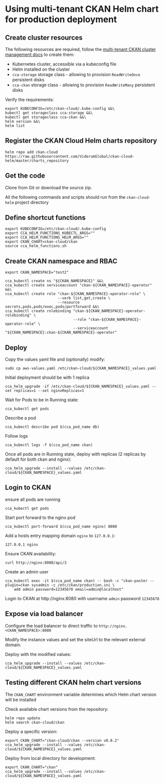 # Using multi-tenant CKAN Helm chart for production deployment

## Create cluster resources

The following resources are required, follow the [multi-tenant CKAN cluster management docs](https://github.com/ViderumGlobal/ckan-cloud-cluster/blob/master/README.md) to create them:

* Kubernetes cluster, accessible via a kubeconfig file
* Helm installed on the cluster
* `cca-storage` storage class - allowing to provision `ReadWriteOnce` persistent disks
* `cca-ckan` storage class - allowing to provision `ReadWriteMany` persistent disks

Verify the requirements:

```
export KUBECONFIG=/etc/ckan-cloud/.kube-config &&\
kubectl get storageclass cca-storage &&\
kubectl get storageclass cca-ckan &&\
helm version &&\
helm list
```

## Register the CKAN Cloud Helm charts repository

```
helm repo add ckan-cloud https://raw.githubusercontent.com/ViderumGlobal/ckan-cloud-helm/master/charts_repository
```

## Get the code

Clone from Git or download the source zip.

All the following commands and scripts should run from the `ckan-cloud-helm` project directory

## Define shortcut functions

```
export KUBECONFIG=/etc/ckan-cloud/.kube-config
export CCA_HELM_FUNCTIONS_KUBECTL_ARGS=""
export CCA_HELM_FUNCTIONS_HELM_ARGS=""
export CKAN_CHART=ckan-cloud/ckan
source cca_helm_functions.sh
```

## Create CKAN namespace and RBAC

```
export CKAN_NAMESPACE="test2"

cca_kubectl create ns "${CKAN_NAMESPACE}" &&\
cca_kubectl create serviceaccount "ckan-${CKAN_NAMESPACE}-operator" &&\
cca_kubectl create role "ckan-${CKAN_NAMESPACE}-operator-role" \
                        --verb list,get,create \
                        --resource secrets,pods,pods/exec,pods/portforward &&\
cca_kubectl create rolebinding "ckan-${CKAN_NAMESPACE}-operator-rolebinding" \
                               --role "ckan-${CKAN_NAMESPACE}-operator-role" \
                               --serviceaccount "${CKAN_NAMESPACE}:ckan-${CKAN_NAMESPACE}-operator"
```

## Deploy

Copy the values yaml file and (optionally) modify:

```
sudo cp aws-values.yaml /etc/ckan-cloud/${CKAN_NAMESPACE}_values.yaml
```

Initial deployment should be with 1 replica

```
cca_helm_upgrade -if /etc/ckan-cloud/${CKAN_NAMESPACE}_values.yaml --set replicas=1 --set nginxReplicas=1
```

Wait for Pods to be in Running state:

```
cca_kubectl get pods
```

Describe a pod

```
cca_kubectl describe pod $(cca_pod_name db)
```

Follow logs

```
cca_kubectl logs -f $(cca_pod_name ckan)
```

Once all pods are in Running state, deploy with replicas (2 replicas by default for both ckan and nginx):

```
cca_helm_upgrade --install --values /etc/ckan-cloud/${CKAN_NAMESPACE}_values.yaml
```

## Login to CKAN

ensure all pods are running

```
cca_kubectl get pods
```

Start port forward to the nginx pod

```
cca_kubectl port-forward $(cca_pod_name nginx) 8080
```

Add a hosts entry mapping domain `nginx` to `127.0.0.1`:

```
127.0.0.1 nginx
```

Ensure CKAN availability:

```
curl http://nginx:8080/api/3
```

Create an admin user

```
cca_kubectl exec -it $(cca_pod_name ckan) -- bash -c "ckan-paster --plugin=ckan sysadmin -c /etc/ckan/production.ini \
    add admin password=12345678 email=admin@localhost"
```

Login to CKAN at http://nginx:8080 with username `admin` password `12345678`

## Expose via load balancer

Configure the load balancer to direct traffic to `http://nginx.<CKAN_NAMESPACE>:8080`

Modify the instance values and set the siteUrl to the relevant external domain.

Deploy with the modified values:

```
cca_helm_upgrade --install --values /etc/ckan-cloud/${CKAN_NAMESPACE}_values.yaml
```

## Testing different CKAN helm chart versions

The `CKAN_CHART` environment variable determines which Helm chart version will be installed

Check available chart versions from the repository:

```
helm repo update
helm search ckan-cloud/ckan
```

Deploy a specific version:

```
export CKAN_CHART="ckan-cloud/ckan --version v0.0.2"
cca_helm_upgrade --install --values /etc/ckan-cloud/${CKAN_NAMESPACE}_values.yaml
```

Deploy from local directory for development:

```
export CKAN_CHART="ckan"
cca_helm_upgrade --install --values /etc/ckan-cloud/${CKAN_NAMESPACE}_values.yaml
```

